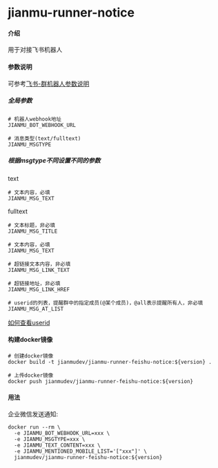 # jianmu-runner-notice

#### 介绍
用于对接飞书机器人

#### 参数说明
可参考[飞书-群机器人参数说明](https://www.feishu.cn/hc/zh-CN/articles/360024984973)

##### 全局参数
```
# 机器人webhook地址
JIANMU_BOT_WEBHOOK_URL

# 消息类型(text/fulltext)
JIANMU_MSGTYPE
```

##### 根据msgtype不同设置不同的参数

text
```
# 文本内容，必填
JIANMU_MSG_TEXT
```

fulltext
```
# 文本标题，非必填
JIANMU_MSG_TITLE

# 文本内容，必填
JIANMU_MSG_TEXT

# 超链接文本内容，非必填
JIANMU_MSG_LINK_TEXT

# 超链接地址，非必填
JIANMU_MSG_LINK_HREF

# userid的列表，提醒群中的指定成员(@某个成员)，@all表示提醒所有人，非必填
JIANMU_MSG_AT_LIST
```
[如何查看userid](https://open.feishu.cn/document/home/user-identity-introduction/how-to-get)

#### 构建docker镜像
```
# 创建docker镜像
docker build -t jianmudev/jianmu-runner-feishu-notice:${version} .

# 上传docker镜像
docker push jianmudev/jianmu-runner-feishu-notice:${version}
```

#### 用法
企业微信发送通知:
```
docker run --rm \
  -e JIANMU_BOT_WEBHOOK_URL=xxx \
  -e JIANMU_MSGTYPE=xxx \
  -e JIANMU_TEXT_CONTENT=xxx \
  -e JIANMU_MENTIONED_MOBILE_LIST='["xxx"]' \
  jianmudev/jianmu-runner-feishu-notice:${version}
```

